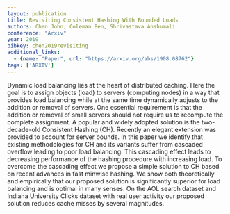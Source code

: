 ```yaml
---
layout: publication
title: Revisiting Consistent Hashing With Bounded Loads
authors: Chen John, Coleman Ben, Shrivastava Anshumali
conference: "Arxiv"
year: 2019
bibkey: chen2019revisiting
additional_links:
  - {name: "Paper", url: "https://arxiv.org/abs/1908.08762"}
tags: ['ARXIV']
---
```

Dynamic load balancing lies at the heart of distributed caching. Here the goal is to assign objects (load) to servers (computing nodes) in a way that provides load balancing while at the same time dynamically adjusts to the addition or removal of servers. One essential requirement is that the addition or removal of small servers should not require us to recompute the complete assignment. A popular and widely adopted solution is the two-decade-old Consistent Hashing (CH). Recently an elegant extension was provided to account for server bounds. In this paper we identify that existing methodologies for CH and its variants suffer from cascaded overflow leading to poor load balancing. This cascading effect leads to decreasing performance of the hashing procedure with increasing load. To overcome the cascading effect we propose a simple solution to CH based on recent advances in fast minwise hashing. We show both theoretically and empirically that our proposed solution is significantly superior for load balancing and is optimal in many senses. On the AOL search dataset and Indiana University Clicks dataset with real user activity our proposed solution reduces cache misses by several magnitudes.
